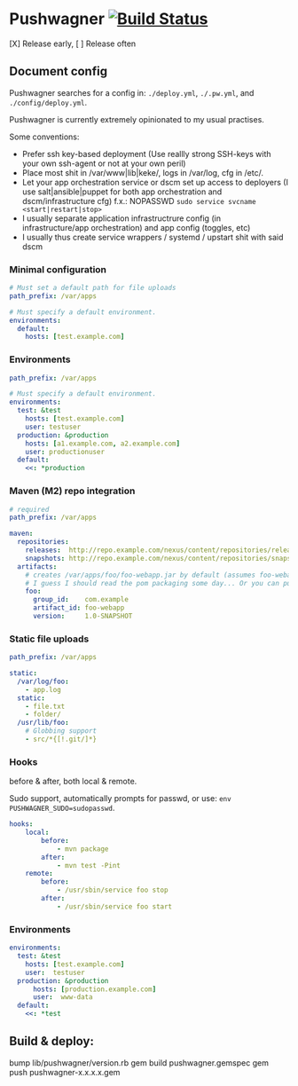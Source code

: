 # Pushwagner [![Build Status](https://secure.travis-ci.org/oc/pushwagner.png)](http://travis-ci.org/oc/pushwagner)

[X] Release early, [ ] Release often

## Document config

Pushwagner searches for a config in: `./deploy.yml`, `./.pw.yml`, and `./config/deploy.yml`.

Pushwagner is currently extremely opinionated to my usual practises.

Some conventions:
- Prefer ssh key-based deployment (Use reallly strong SSH-keys with your own ssh-agent or not at your own peril)
- Place most shit in /var/www|lib|keke/<app>, logs in /var/log, cfg in /etc/<app>. 
- Let your app orchestration service or dscm set up access to deployers (I use salt|ansible|puppet for both app orchestration and dscm/infrastructure cfg) f.x.: NOPASSWD `sudo service svcname <start|restart|stop>`
- I usually separate application infrastructrure config (in infrastructure/app orchestration) and app config (toggles, etc)
- I usually thus create service wrappers / systemd / upstart shit with said dscm

### Minimal configuration

````yaml
# Must set a default path for file uploads
path_prefix: /var/apps

# Must specify a default environment.
environments:
  default:
    hosts: [test.example.com]
````

### Environments

````yaml
path_prefix: /var/apps

# Must specify a default environment.
environments:
  test: &test
    hosts: [test.example.com]
    user: testuser
  production: &production
    hosts: [a1.example.com, a2.example.com]
    user: productionuser
  default: 
    <<: *production

````


### Maven (M2) repo integration

````yaml
# required
path_prefix: /var/apps

maven:
  repositories:
    releases:  http://repo.example.com/nexus/content/repositories/releases
    snapshots: http://repo.example.com/nexus/content/repositories/snapshots
  artifacts:
    # creates /var/apps/foo/foo-webapp.jar by default (assumes foo-webapp is a jar)
    # I guess I should read the pom packaging some day... Or you can pull req it.
    foo:
      group_id:    com.example
      artifact_id: foo-webapp
      version:     1.0-SNAPSHOT
````

### Static file uploads

````yaml
path_prefix: /var/apps

static:
  /var/log/foo:
    - app.log
  static:
  	- file.txt
  	- folder/
  /usr/lib/foo:
    # Globbing support
  	- src/*{[!.git/]*}
````

### Hooks

before & after, both local & remote.

Sudo support, automatically prompts for passwd, or use: `env PUSHWAGNER_SUDO=sudopasswd`.

````yaml
hooks:
	local:
		before:
			- mvn package
		after:
			- mvn test -Pint
	remote:
		before:
			- /usr/sbin/service foo stop
		after:
			- /usr/sbin/service foo start
````

### Environments

````yaml
environments:
  test: &test
    hosts: [test.example.com]
    user:  testuser
  production: &production
      hosts: [production.example.com]
      user:  www-data
  default:
    <<: *test
````


## Build & deploy:

bump lib/pushwagner/version.rb
gem build pushwagner.gemspec
gem push pushwagner-x.x.x.x.gem
